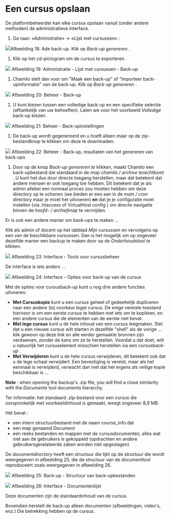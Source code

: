 # Een cursus opslaan

De platformbeheerder kan elke cursus opslaan vanuit (onder andere methoden) de administratieve interface.

1. Ga naar: «Administratie» → «Lijst met cursussen» :

![](../../../.gitbook/assets/images13%20%288%29.png)Afbeelding 18: Ade back-up. Klik op *Back-up genereren* .

1. Klik op het cd-pictogram om de cursus te exporteren.

![](../../../.gitbook/assets/graficos33%20%286%29.png) Afbeelding 19: Administratie - Lijst met cursussen - Back-up

1. Chamilo stelt dan voor om "Maak een back-up" of "Importeer back-upinformatie" van de back-up. Klik op *Back-up genereren* .

![](../../../.gitbook/assets/sauvegardecours_-backup%20%281%29.png) Afbeelding 20: Beheer - Back-up

1. U kunt kiezen tussen een volledige back-up en een specifieke selectie (afhankelijk van uw behoeften). Laten we voor het voorbeeld *Volledige* back-up kiezen.

![](../../../.gitbook/assets/sauvegardegenerer_-backup%20%283%29.png) Afbeelding 21: Beheer - Back-upinstellingen

1. De back-up wordt gegenereerd en u hoeft alleen maar op de zip-bestandknop te klikken om deze te downloaden.

![](../../../.gitbook/assets/sauvegardebackup_-ok%20%283%29.png) Afbeelding 22: Beheer - Back-up, resultaten van het genereren van back-ups

1. Door op de knop *Back-up genereren te* klikken, maakt Chamilo een back-upbestand dat standaard in de *map chamilo / archive terechtkomt* . U kunt het dus door directe toegang herstellen, maar dat betekent dat andere mensen er ook toegang toe hebben. Dit betekent dat je als admin allebei een normaal proces zou moeten hebben om deze directory op te schonen (we bieden er een aan in de *main / cron* directory maar je moet het uitvoeren) **en** dat je je configuratie moet instellen (via .htaccess of VirtualHost config ) om directe navigatie binnen de *hoofd- / archiefmap* te vermijden.

Er is ook een andere manier om back-ups te maken ...

Klik als admin of docent op het tabblad *Mijn cursussen* en vervolgens op een van de beschikbare cursussen. Dan is het mogelijk om op ongeveer dezelfde manier een backup te maken door op de *Onderhoudstool te* klikken.

![](../../../.gitbook/assets/administrationmaintenance%20%283%29.png) Afbeelding 23: Interface - Tools voor cursusbeheer

De interface is iets anders ...

![](../../../.gitbook/assets/proprietemaintenance%20%283%29.png) Afbeelding 24: Interface - Opties voor back-up van de cursus

Met de opties voor cursusback-up kunt u nog drie andere functies uitvoeren:

- **Met Cursuskopie** kunt u een cursus geheel of gedeeltelijk dupliceren naar een andere (bij voorkeur lege) cursus. De enige vereiste toestand hiervoor is om een eerste cursus te hebben met iets om te kopiëren, en een andere cursus die de elementen van de eerste niet bevat.
- **Met lege cursus** kunt u de hele inhoud van een cursus leegmaken. Stel dat u een nieuwe cursus wilt starten in dezelfde "shell" als de vorige ... klik gewoon op deze link en alle eerder gemaakte bronnen zijn verdwenen, zonder de kans om ze te herstellen. Voordat u dat doet, wilt u natuurlijk het cursuselement misschien herstellen via een *cursusback-up* .
- **Met Verwijderen** kunt u de hele cursus verwijderen, dit betekent ook dat u de lege schaal verwijdert. Een bevestiging is vereist, maar als het eenmaal is verwijderd, verwacht dan niet dat het ergens als veilige kopie beschikbaar is ...

**Note** : when opening the backup's .zip file, you will find a close similarity with the *Documents* tool documents hierarchy.

Ter informatie: het standaard .zip-bestand voor een cursus die oorspronkelijk met voorbeeldinhoud is gemaakt, weegt ongeveer 8,9 MB.

Het bevat :

- een intern structuurbestand met de naam course_info.dat
- een map genaamd *Document*
- een reeks bestanden en mappen met de cursusdocumenten, alles wat niet aan de gebruikers is gekoppeld (opdrachten en andere gebruikersgerelateerde zaken worden niet opgeslagen)

De *documentdirectory* heeft een structuur die lijkt op de structuur die wordt weergegeven in afbeelding 25, die de structuur van de documenttool reproduceert zoals weergegeven in afbeelding 26.

![](../../../.gitbook/assets/structuredoc%20%283%29.png) Afbeelding 25: Back-up - Structuur van back-upbestanden

![](../../../.gitbook/assets/graficos34%20%286%29.png) Afbeelding 26: Interface - Documentenlijst

Deze documenten zijn de standaardinhoud van de cursus.

Bovendien herstelt de back-up alleen documenten (afbeeldingen, video's, enz.) Die betrekking hebben op de cursus.
